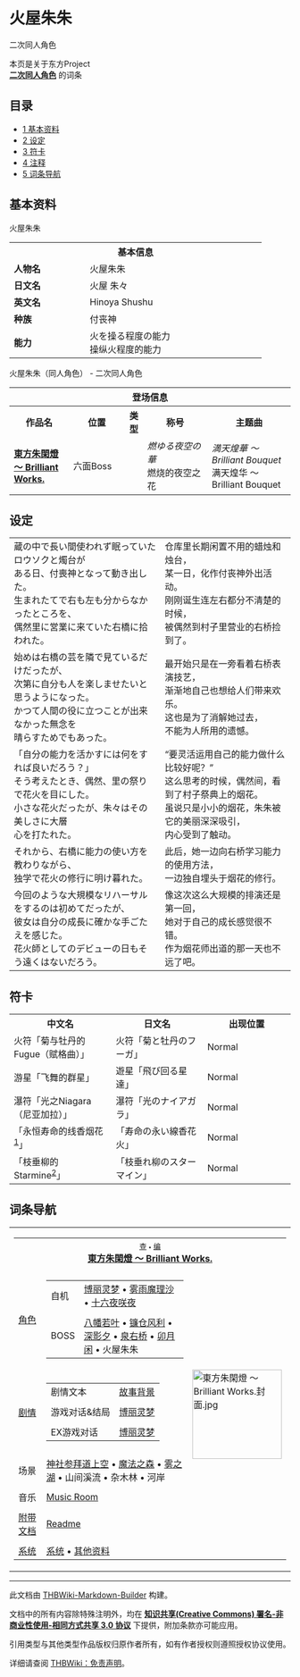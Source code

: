 # 火屋朱朱

<!-- source html: G:\repos\THBWiki-Markdown-Builder\THBWikiMarkdown\Temp\main\2\22\ns0%3A%E7%81%AB%E5%B1%8B%E6%9C%B1%E6%9C%B1.html -->

二次同人角色

本页是关于东方Project  
 **[二次同人角色](./二次角色列表.md)** 的词条

## 目录

- [1 基本资料](#基本资料)
- [2 设定](#设定)
- [3 符卡](#符卡)
- [4 注释](#注释)
- [5 词条导航](#词条导航)





## 基本资料
[](./文件-火屋朱朱.jpg.md)  [](./文件-火屋朱朱.jpg.md)火屋朱朱

<table>
<tbody><tr>
<th colspan="2">基本信息</th>
</tr>
<tr>
<td style="width:120px"><b>人物名</b></td><td style="min-width:300px">火屋朱朱</td>
</tr><tr><td><b>日文名</b></td><td>火屋 朱々</td></tr><tr><td><b>英文名</b></td><td>Hinoya Shushu</td></tr><tr><td><b>种族</b></td><td>付丧神</td></tr><tr><td><b>能力</b></td><td>火を操る程度の能力<br>操纵火程度的能力</td></tr></tbody></table>

火屋朱朱（同人角色） - 二次同人角色

<table>
<tbody><tr>
<th colspan="5">登场信息</th>
</tr><tr><th><b>作品名</b></th><th><b>位置</b></th><th><b>类型</b></th><th><b>称号</b></th><th><b>主题曲</b></th></tr><tr><td rowspan="1" style="width:120px"><b><a href="./東方朱閑燈_～_Brilliant_Works..md" title="東方朱閑燈 ～ Brilliant Works.">東方朱閑燈 ～ Brilliant Works.</a></b></td><td style="width:130px">六面Boss</td><td style="width:15px"></td><td style="width:180px"><i>燃ゆる夜空の華</i><br>燃烧的夜空之花</td><td style="width:200px"><i>満天煌華 ～ Brilliant Bouquet</i><br>满天煌华 ～ Brilliant Bouquet</td></tr></tbody></table>



## 设定

<table><tbody><tr class="tt-content" id="设定-1" data-pos="&#91;&quot;\u8bbe\u5b9a&quot;,1&#93;"><td class="tt-ja" lang="ja"><div class="poem">蔵の中で長い間使われず眠っていたロウソクと燭台が<br>ある日、付喪神となって動き出した。<br>生まれたてで右も左も分からなかったところを、<br>偶然里に営業に来ていた右橋に拾われた。</div></td><td class="tt-zh" lang="zh"><div class="poem">仓库里长期闲置不用的蜡烛和烛台，<br>某一日，化作付丧神外出活动。<br>刚刚诞生连左右都分不清楚的时候，<br>被偶然到村子里营业的右桥捡到了。</div></td></tr><tr class="tt-content" id="设定-2" data-pos="&#91;&quot;\u8bbe\u5b9a&quot;,2&#93;"><td class="tt-ja" lang="ja"><div class="poem">始めは右橋の芸を隣で見ているだけだったが、<br>次第に自分も人を楽しませたいと思うようになった。<br>かつて人間の役に立つことが出来なかった無念を<br>晴らすためでもあった。</div></td><td class="tt-zh" lang="zh"><div class="poem">最开始只是在一旁看着右桥表演技艺，<br>渐渐地自己也想给人们带来欢乐。<br>这也是为了消解她过去，<br>不能为人所用的遗憾。</div></td></tr><tr class="tt-content" id="设定-3" data-pos="&#91;&quot;\u8bbe\u5b9a&quot;,3&#93;"><td class="tt-ja" lang="ja"><div class="poem">「自分の能力を活かすには何をすれば良いだろう？」<br>そう考えたとき、偶然、里の祭りで花火を目にした。<br>小さな花火だったが、朱々はその美しさに大層<br>心を打たれた。</div></td><td class="tt-zh" lang="zh"><div class="poem">“要灵活运用自己的能力做什么比较好呢？”<br>这么思考的时候，偶然间，看到了村子祭典上的烟花。<br>虽说只是小小的烟花，朱朱被它的美丽深深吸引，<br>内心受到了触动。</div></td></tr><tr class="tt-content" id="设定-4" data-pos="&#91;&quot;\u8bbe\u5b9a&quot;,4&#93;"><td class="tt-ja" lang="ja"><div class="poem">それから、右橋に能力の使い方を教わりながら、<br>独学で花火の修行に明け暮れた。</div></td><td class="tt-zh" lang="zh"><div class="poem">此后，她一边向右桥学习能力的使用方法，<br>一边独自埋头于烟花的修行。</div></td></tr><tr class="tt-content" id="设定-5" data-pos="&#91;&quot;\u8bbe\u5b9a&quot;,5&#93;"><td class="tt-ja" lang="ja"><div class="poem">今回のような大規模なリハーサルをするのは初めてだったが、<br>彼女は自分の成長に確かな手ごたえを感じた。<br>花火師としてのデビューの日もそう遠くはないだろう。</div></td><td class="tt-zh" lang="zh"><div class="poem">像这次这么大规模的排演还是第一回，<br>她对于自己的成长感觉很不错。<br>作为烟花师出道的那一天也不远了吧。<br></div></td></tr></tbody></table>



## 符卡

<table><tbody><tr><th><b>中文名</b></th><th><b>日文名</b></th><th><b>出现位置</b></th></tr><tr><td style="width:200px">火符「菊与牡丹的Fugue（赋格曲）」</td><td style="width:200px">火符「菊と牡丹のフーガ」</td><td style="width:180px">Normal</td></tr>
<tr><td style="width:200px">游星「飞舞的群星」</td><td style="width:200px">遊星「飛び回る星達」</td><td style="width:180px">Normal</td></tr>
<tr><td style="width:200px">瀑符「光之Niagara（尼亚加拉）」</td><td style="width:200px">瀑符「光のナイアガラ」</td><td style="width:180px">Normal</td></tr>
<tr><td style="width:200px">「永恒寿命的线香烟花<sup id="cite_ref-1" class="reference"><a href="#cite_note-1">1</a></sup>」</td><td style="width:200px">「寿命の永い線香花火」</td><td style="width:180px">Normal</td></tr>
<tr><td style="width:200px">「枝垂柳的Starmine<sup id="cite_ref-2" class="reference"><a href="#cite_note-2">2</a></sup>」</td><td style="width:200px">「枝垂れ柳のスターマイン」</td><td style="width:180px">Normal</td></tr></tbody></table>



[^cite_note-1]: 线香烟花是一种缠绕、包绕在细竹棒儿上的小型烟花。


## 词条导航
  
  

<table><tbody><tr><td><table cellspacing="0" class="nowraplinks mw-collapsible mw-collapsed" style="width:100%;;;"><tbody><tr><th style=";" colspan="3" class="navbox-title"><div class="navbar"><div class="noprint plainlinksneverexpand" style="background-color:transparent; padding:0; font-weight:normal; font-size:80%; white-space:nowrap;"><a href="./東方朱閑燈_～_Brilliant_Works.-导航.md" title="東方朱閑燈 ～ Brilliant Works./导航"><span style=";;border:none;" title="查看这个模板">查</span></a>&#160;<span style="font-size:80%;">•</span>&#160;<a href="/index.php?title=%E6%9D%B1%E6%96%B9%E6%9C%B1%E9%96%91%E7%87%88_%EF%BD%9E_Brilliant_Works./%E5%AF%BC%E8%88%AA&amp;action=edit"><span style=";;border:none;" title="您可以编辑这个模板。请在储存变更之前先预览">编</span></a></div></div><span><a href="./東方朱閑燈_～_Brilliant_Works..md" title="東方朱閑燈 ～ Brilliant Works.">東方朱閑燈 ～ Brilliant Works.</a></span></th></tr><tr><td></td></tr><tr><td class="navbox-group" style=";;"><a href="./東方朱閑燈_～_Brilliant_Works.-角色设定.md" title="東方朱閑燈 ～ Brilliant Works./角色设定">角色</a></td><td style=";;" class="navbox-list navbox-odd"><div></div><table cellspacing="0" class="nowraplinks navbox-subgroup" style="width:100%;;;;"><tbody><tr><td class="navbox-group" style=";;"><div>自机</div></td><td style=";;" class="navbox-list navbox-odd"><div><a href="./東方朱閑燈_～_Brilliant_Works.-角色设定.md" title="東方朱閑燈 ～ Brilliant Works./角色设定">博丽灵梦</a> &#8226; <a href="./東方朱閑燈_～_Brilliant_Works.-角色设定.md" title="東方朱閑燈 ～ Brilliant Works./角色设定">雾雨魔理沙</a> &#8226; <a href="./東方朱閑燈_～_Brilliant_Works.-角色设定.md" title="東方朱閑燈 ～ Brilliant Works./角色设定">十六夜咲夜</a></div></td></tr><tr><td></td></tr><tr><td class="navbox-group" style=";;"><div>BOSS</div></td><td style=";;" class="navbox-list navbox-even"><div><a href="./八幡若叶.md" title="八幡若叶">八幡若叶</a> &#8226; <a href="./镰仓风利.md" title="镰仓风利">镰仓风利</a> &#8226; <a href="./深影夕.md" title="深影夕">深影夕</a> &#8226; <a href="./泉右桥.md" title="泉右桥">泉右桥</a> &#8226; <a href="./卯月闲.md" title="卯月闲">卯月闲</a> &#8226; <a class="mw-selflink selflink">火屋朱朱</a></div></td></tr></tbody></table><div></div></td><td class="navbox-image" style="" rowspan="11"><a href="./文件-東方朱閑燈_～_Brilliant_Works.封面.jpg.md" class="image"><img alt="東方朱閑燈 ～ Brilliant Works.封面.jpg" src="https://upload.thwiki.cc/thumb/7/75/%E6%9D%B1%E6%96%B9%E6%9C%B1%E9%96%91%E7%87%88_%EF%BD%9E_Brilliant_Works.%E5%B0%81%E9%9D%A2.jpg/160px-%E6%9D%B1%E6%96%B9%E6%9C%B1%E9%96%91%E7%87%88_%EF%BD%9E_Brilliant_Works.%E5%B0%81%E9%9D%A2.jpg" decoding="async" loading="lazy" width="160" height="160" srcset="https://upload.thwiki.cc/thumb/7/75/%E6%9D%B1%E6%96%B9%E6%9C%B1%E9%96%91%E7%87%88_%EF%BD%9E_Brilliant_Works.%E5%B0%81%E9%9D%A2.jpg/240px-%E6%9D%B1%E6%96%B9%E6%9C%B1%E9%96%91%E7%87%88_%EF%BD%9E_Brilliant_Works.%E5%B0%81%E9%9D%A2.jpg 1.5x, https://upload.thwiki.cc/thumb/7/75/%E6%9D%B1%E6%96%B9%E6%9C%B1%E9%96%91%E7%87%88_%EF%BD%9E_Brilliant_Works.%E5%B0%81%E9%9D%A2.jpg/320px-%E6%9D%B1%E6%96%B9%E6%9C%B1%E9%96%91%E7%87%88_%EF%BD%9E_Brilliant_Works.%E5%B0%81%E9%9D%A2.jpg 2x" data-file-width="1200" data-file-height="1200"></a></td></tr><tr><td></td></tr><tr><td class="navbox-group" style=";;"><a href="./東方朱閑燈_～_Brilliant_Works.-设定与剧情.md" title="東方朱閑燈 ～ Brilliant Works./设定与剧情">剧情</a></td><td style=";;" class="navbox-list navbox-even"><div></div><table cellspacing="0" class="nowraplinks navbox-subgroup" style="width:100%;;;;"><tbody><tr><td class="navbox-group" style=";;"><div>剧情文本</div></td><td style=";;" class="navbox-list navbox-odd"><div><a href="./東方朱閑燈_～_Brilliant_Works.-设定与剧情.md" title="東方朱閑燈 ～ Brilliant Works./设定与剧情">故事背景</a></div></td></tr><tr><td></td></tr><tr><td class="navbox-group" style=";;"><div>游戏对话&amp;结局</div></td><td style=";;" class="navbox-list navbox-even"><div><a href="./東方朱閑燈_～_Brilliant_Works.-设定与剧情-博丽灵梦.md" title="東方朱閑燈 ～ Brilliant Works./设定与剧情/博丽灵梦">博丽灵梦</a></div></td></tr><tr><td></td></tr><tr><td class="navbox-group" style=";;"><div>EX游戏对话</div></td><td style=";;" class="navbox-list navbox-odd"><div><a href="/index.php?title=%E6%9D%B1%E6%96%B9%E6%9C%B1%E9%96%91%E7%87%88_%EF%BD%9E_Brilliant_Works./%E8%AE%BE%E5%AE%9A%E4%B8%8E%E5%89%A7%E6%83%85/%E5%8D%9A%E4%B8%BD%E7%81%B5%E6%A2%A6EX&amp;action=edit&amp;redlink=1" class="new" title="東方朱閑燈 ～ Brilliant Works./设定与剧情/博丽灵梦EX（页面不存在）">博丽灵梦</a></div></td></tr></tbody></table><div></div></td></tr><tr><td></td></tr><tr><td class="navbox-group" style=";;">场景</td><td style=";;" class="navbox-list navbox-odd"><div><a href="./博丽神社.md" title="博丽神社">神社参拜道上空</a> &#8226; <a href="./魔法之森.md" class="mw-redirect" title="魔法之森">魔法之森</a> &#8226; <a href="./雾之湖.md" title="雾之湖">雾之湖</a> &#8226; 山间溪流 &#8226; 杂木林 &#8226; 河岸</div></td></tr><tr><td></td></tr><tr><td class="navbox-group" style=";;">音乐</td><td style=";;" class="navbox-list navbox-even"><div><a href="./東方朱閑燈_～_Brilliant_Works.-音乐.md" title="東方朱閑燈 ～ Brilliant Works./音乐">Music Room</a></div></td></tr><tr><td></td></tr><tr><td class="navbox-group" style=";;"><a href="/%E6%9D%B1%E6%96%B9%E6%9C%B1%E9%96%91%E7%87%88_%EF%BD%9E_Brilliant_Works./%E8%AE%BE%E5%AE%9A%E4%B8%8E%E5%89%A7%E6%83%85#附带文档" title="東方朱閑燈 ～ Brilliant Works./设定与剧情">附带文档</a></td><td style=";;" class="navbox-list navbox-odd"><div><a href="/index.php?title=%E6%9D%B1%E6%96%B9%E6%9C%B1%E9%96%91%E7%87%88_%EF%BD%9E_Brilliant_Works./%E8%AE%BE%E5%AE%9A%E4%B8%8E%E5%89%A7%E6%83%85/readme&amp;action=edit&amp;redlink=1" class="new" title="東方朱閑燈 ～ Brilliant Works./设定与剧情/readme（页面不存在）">Readme</a></div></td></tr><tr><td></td></tr><tr><td class="navbox-group" style=";;"><a href="/index.php?title=%E6%9D%B1%E6%96%B9%E6%9C%B1%E9%96%91%E7%87%88_%EF%BD%9E_Brilliant_Works./%E7%B3%BB%E7%BB%9F&amp;action=edit&amp;redlink=1" class="new" title="東方朱閑燈 ～ Brilliant Works./系统（页面不存在）">系统</a></td><td style=";;" class="navbox-list navbox-even"><div><a href="/index.php?title=%E6%9D%B1%E6%96%B9%E6%9C%B1%E9%96%91%E7%87%88_%EF%BD%9E_Brilliant_Works./%E7%B3%BB%E7%BB%9F&amp;action=edit&amp;redlink=1" class="new" title="東方朱閑燈 ～ Brilliant Works./系统（页面不存在）">系统</a> &#8226; <a href="/index.php?title=%E6%9D%B1%E6%96%B9%E6%9C%B1%E9%96%91%E7%87%88_%EF%BD%9E_Brilliant_Works./%E5%85%B6%E4%BB%96&amp;action=edit&amp;redlink=1" class="new" title="東方朱閑燈 ～ Brilliant Works./其他（页面不存在）">其他资料</a></div></td></tr></tbody></table></td></tr></tbody></table>


  
  

  





---

此文档由 [THBWiki-Markdown-Builder](https://github.com/Delsin-Yu/THBWiki-Markdown-Builder) 构建。

文档中的所有内容除特殊注明外，均在 [**知识共享(Creative Commons) 署名-非商业性使用-相同方式共享 3.0 协议**](https://creativecommons.org/licenses/by-sa/3.0/deed.zh-hans) 下提供，附加条款亦可能应用。

引用类型与其他类型作品版权归原作者所有，如有作者授权则遵照授权协议使用。

详细请查阅 [THBWiki：免责声明](https://thbwiki.cc/THBWiki:%E5%85%8D%E8%B4%A3%E5%A3%B0%E6%98%8E)。

